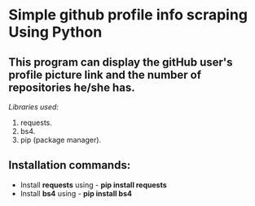 # Simple github profile info scraping Using Python

This program can display the gitHub user's profile
picture link and the number of repositories he/she has.
---

*Libraries used:*

1. requests.
2. bs4.
3. pip (package manager).

## Installation commands: 

- Install **requests** using - **pip install requests**
- Install **bs4** using - **pip install bs4**



